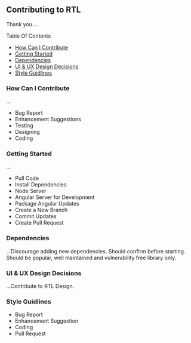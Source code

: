 ## Contributing to RTL
Thank you....

Table Of Contents
* [How Can I Contribute](#how)
* [Getting Started](#start)
* [Dependencies](#dependency)
* [UI & UX Design Decisions](#design)
* [Style Guidlines](#guidlines)

### <a name="how"></a>How Can I Contribute
...
* Bug Report
* Enhancement Suggestions
* Testing
* Designing
* Coding

### <a name="start"></a>Getting Started
...
* Pull Code
* Install Dependencies
* Node Server
* Angular Server for Development
* Package Angular Updates
* Create a New Branch
* Commit Updates
* Create Pull Request

### <a name="dependency"></a>Dependencies
...Discourage adding new dependencies. Should confirm before starting. Should be popular, well maintained and vulnerability free library only.

### <a name="design"></a>UI & UX Design Decisions
...Contribute to RTL Design.

### <a name="guidlines"></a>Style Guidlines
* Bug Report
* Enhancement Suggestion
* Coding
* Pull Request
